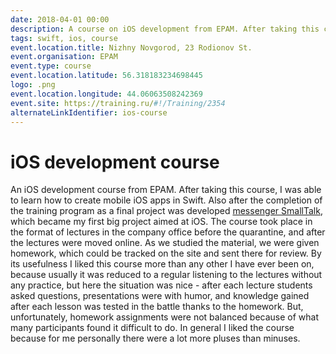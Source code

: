 ```yaml
---
date: 2018-04-01 00:00
description: A course on iOS development from EPAM. After taking this course I was able to learn how to create mobile iOS applications in Swift. Also after finishing the training program as a final project I developed [messenger SmallTalk](https://coolone.ru/projects/smalltalk/), which became my first big project aimed at iOS.
tags: swift, ios, course
event.location.title: Nizhny Novgorod, 23 Rodionov St.
event.organisation: EPAM
event.type: course
event.location.latitude: 56.318183234698445
logo: .png
event.location.longitude: 44.06063508242369
event.site: https://training.ru/#!/Training/2354
alternateLinkIdentifier: ios-course
---
```

# iOS development course

An iOS development course from EPAM. After taking this course, I was able to learn how to create mobile iOS apps in Swift. Also after the completion of the training program as a final project was developed [messenger SmallTalk](https://coolone.ru/projects/smalltalk/), which became my first big project aimed at iOS.
The course took place in the format of lectures in the company office before the quarantine, and after the lectures were moved online. As we studied the material, we were given homework, which could be tracked on the site and sent there for review.
By its usefulness I liked this course more than any other I have ever been on, because usually it was reduced to a regular listening to the lectures without any practice, but here the situation was nice - after each lecture students asked questions, presentations were with humor, and knowledge gained after each lesson was tested in the battle thanks to the homework.
But, unfortunately, homework assignments were not balanced because of what many participants found it difficult to do.
In general I liked the course because for me personally there were a lot more pluses than minuses.
